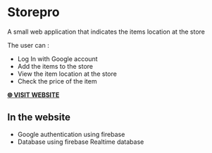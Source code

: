 # Storepro
A small web application that indicates the items location at the store  

The user can :
- Log In with Google account
- Add the items to the store
- View the item location at the store
- Check the price of the item

 **[🌐 VISIT WEBSITE ](https://storeproapp.now.sh "VISIT WEBSITE 🌐")**
## In the website
- Google authentication using firebase
- Database using firebase Realtime database
